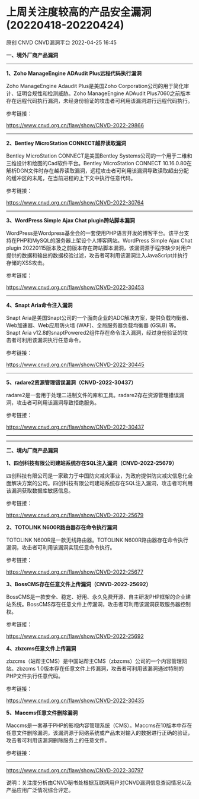 #  上周关注度较高的产品安全漏洞(20220418-20220424)   
原创 CNVD  CNVD漏洞平台   2022-04-25 16:45  
  
**一、境外厂商产品漏洞**  
****  
  
**1、Zoho ManageEngine ADAudit Plus远程代码执行漏洞**  
  
  
Zoho ManageEngine Adaudit Plus是美国Zoho Corporation公司的用于简化审计、证明合规性和检测威胁。Zoho ManageEngine ADAudit Plus7060之前版本存在远程代码执行漏洞，未经身份验证的攻击者可利用该漏洞进行远程代码执行。  
  
参考链接：  
  
https://www.cnvd.org.cn/flaw/show/CNVD-2022-29866  
****  
  
**2、Bentley MicroStation CONNECT越界读取漏洞**  
  
Bentley MicroStation CONNECT是美国Bentley Systems公司的一个用于二维和三维设计和绘图的Cad软件平台。Bentley MicroStation CONNECT 10.16.0.80在解析DGN文件时存在越界读取漏洞，远程攻击者可利用该漏洞导致读取超出分配的缓冲区的末尾，在当前进程的上下文中执行任意代码。  
  
参考链接：  
  
https://www.cnvd.org.cn/flaw/show/CNVD-2022-30764  
****  
  
**3、WordPress Simple Ajax Chat plugin跨站脚本漏洞**  
  
WordPress是Wordpress基金会的一套使用PHP语言开发的博客平台。该平台支持在PHP和MySQL的服务器上架设个人博客网站。WordPress Simple Ajax Chat plugin 20220115版本及之前版本存在跨站脚本漏洞，该漏洞源于程序缺少对用户提供的数据和输出的数据校验过滤，攻击者可利用该漏洞注入JavaScript并执行存储的XSS攻击。  
  
参考链接：  
  
https://www.cnvd.org.cn/flaw/show/CNVD-2022-30453  
****  
  
**4、Snapt Aria命令注入漏洞**  
  
Snapt Aria是美国Snapt公司的一个面向企业的ADC解决方案，提供负载均衡器、Web加速器、Web应用防火墙 (WAF)、全局服务器负载均衡器 (GSLB) 等。Snapt Aria v12.8的snaptPowered2组件存在命令注入漏洞，经过身份验证的攻击者可利用该漏洞执行任意命令。  
  
参考链接：  
  
https://www.cnvd.org.cn/flaw/show/CNVD-2022-30445  
****  
  
**5、radare2资源管理错误漏洞（CNVD-2022-30437）**  
  
radare2是一套用于处理二进制文件的库和工具。radare2存在资源管理错误漏洞，攻击者可利用该漏洞导致拒绝服务。  
  
参考链接：  
  
https://www.cnvd.org.cn/flaw/show/CNVD-2022-30437  
****  
  
****  
**二、境内厂商产品漏洞**  
  
**1、四创科技有限公司建站系统存在SQL注入漏洞（CNVD-2022-25679）**  
  
四创科技有限公司是一家致力于中国防灾减灾事业，为政府提供防灾减灾信息化全面解决方案的公司。四创科技有限公司建站系统存在SQL注入漏洞，攻击者可利用该漏洞获取数据库敏感信息。  
  
参考链接：  
  
https://www.cnvd.org.cn/flaw/show/CNVD-2022-25679  
  
**2、TOTOLINK N600R路由器存在命令执行漏洞**  
  
TOTOLINK N600R是一款无线路由器。TOTOLINK N600R路由器存在命令执行漏洞，攻击者可利用该漏洞实现任意命令执行。  
  
参考链接：  
  
https://www.cnvd.org.cn/flaw/show/CNVD-2022-25677  
  
**3、BossCMS存在任意文件上传漏洞（CNVD-2022-25692）**  
  
BossCMS是一款安全、稳定、好用、永久免费开源、自主研发PHP框架的企业建站系统。BossCMS存在任意文件上传漏洞，攻击者可利用该漏洞获取服务器控制权。  
  
参考链接：  
  
https://www.cnvd.org.cn/flaw/show/CNVD-2022-25692  
  
**4、zbzcms任意文件上传漏洞**  
  
zbzcms（站帮主CMS）是中国站帮主CMS（zbzcms）公司的一个内容管理网站。zbzcms 1.0版本存在任意文件上传漏洞，攻击者可利用该漏洞通过特制的PHP文件执行任意代码。  
  
参考链接：  
  
https://www.cnvd.org.cn/flaw/show/CNVD-2022-30435  
  
**5、Maccms任意文件删除漏洞**  
  
Maccms是一套基于PHP的影视内容管理系统（CMS）。Maccms在10版本中存在任意文件删除漏洞，该漏洞源于网络系统或产品未对输入的数据进行正确的验证，攻击者可利用该漏洞删除服务上的任意文件。  
  
参考链接：  
****  
  
https://www.cnvd.org.cn/flaw/show/CNVD-2022-30797  
  
  
说明：关注度分析由CNVD秘书处根据互联网用户对CNVD漏洞信息查阅情况以及产品应用广泛情况综合评定。  
  
